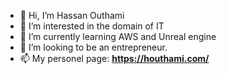 - 👋 Hi, I’m Hassan Outhami
- 👀 I’m interested in the domain of IT 
- 🌱 I’m currently learning AWS and Unreal engine 
- 💞️ I’m looking to be an entrepreneur.
- 📫 My personel page: **https://houthami.com/**

<!---
houthami/houthami is a ✨ special ✨ repository because its `README.md` (this file) appears on your GitHub profile.
You can click the Preview link to take a look at your changes.
--->

